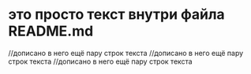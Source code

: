 # это просто текст внутри файла README.md
//дописано в него ещё пару строк текста
//дописано в него ещё пару строк текста
//дописано в него ещё пару строк текста
